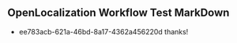 ## OpenLocalization Workflow Test MarkDown
* ee783acb-621a-46bd-8a17-4362a456220d thanks!

<!--HONumber=Nov16_HO2-->


